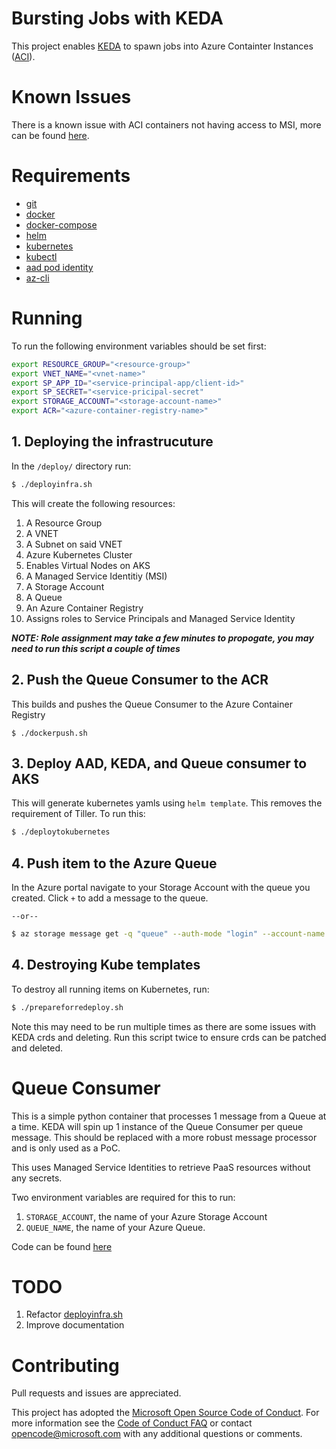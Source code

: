 # Bursting Jobs with KEDA
This project enables [KEDA](https://github.com/kedacore/keda) to spawn jobs into
Azure Containter Instances 
([ACI](https://azure.microsoft.com/en-us/services/container-instances/)).

# Known Issues
There is a known issue with ACI containers not having access to MSI, more can
be found [here](https://github.com/Azure/azure-sdk-for-python/issues/8557).

# Requirements

* [git](https://git-scm.com/)
* [docker](https://docker.com)
* [docker-compose](https://docs.docker.com/compose/install/)
* [helm](https://helm.sh/)
* [kubernetes](https://kubernetes.io/)
* [kubectl](https://kubernetes.io/docs/reference/kubectl/overview/)
* [aad pod identity](https://github.com/Azure/aad-pod-identity)
* [az-cli](https://docs.microsoft.com/en-us/cli/azure/install-azure-cli?view=azure-cli-latest)

# Running

To run the following environment variables should be set first:
```sh
export RESOURCE_GROUP="<resource-group>"
export VNET_NAME="<vnet-name>"
export SP_APP_ID="<service-principal-app/client-id>"
export SP_SECRET="<service-pricipal-secret"
export STORAGE_ACCOUNT="<storage-account-name>"
export ACR="<azure-container-registry-name>"
```

## 1. Deploying the infrastrucuture
In the `/deploy/` directory run:
```sh
$ ./deployinfra.sh
```
This will create the following resources:

1. A Resource Group
2. A VNET
3. A Subnet on said VNET
4. Azure Kubernetes Cluster
5. Enables Virtual Nodes on AKS
6. A Managed Service Identitiy (MSI)
7. A Storage Account 
8. A Queue
9. An Azure Container Registry
10. Assigns roles to Service Principals and Managed Service Identity

***NOTE: Role assignment may take a few minutes to propogate, you may need to 
run this script a couple of times***

## 2. Push the Queue Consumer to the ACR
This builds and pushes the Queue Consumer to the Azure Container Registry

```
$ ./dockerpush.sh
```

## 3. Deploy AAD, KEDA, and Queue consumer to AKS
This will generate kubernetes yamls using `helm template`. This removes the 
requirement of Tiller. To run this:

```sh
$ ./deploytokubernetes
```
## 4. Push item to the Azure Queue
In the Azure portal navigate to your Storage Account with the queue you created.
Click `+` to add a message to the queue.

`--or--`

```sh
$ az storage message get -q "queue" --auth-mode "login" --account-name $STORAGE_ACCOUNT
```

## 4. Destroying Kube templates
To destroy all running items on Kubernetes, run:

```sh
$ ./prepareforredeploy.sh
```

Note this may need to be run multiple times as there are some issues with KEDA
crds and deleting. Run this script twice to ensure crds can be patched and 
deleted.

# Queue Consumer
This is a simple python container that processes 1 message from a Queue at a
time. KEDA will spin up 1 instance of the Queue Consumer per queue message. This
should be replaced with a more robust message processor and is only used as a
PoC.

This uses Managed Service Identities to retrieve PaaS resources without any 
secrets.

Two environment variables are required for this to run:
1. `STORAGE_ACCOUNT`, the name of your Azure Storage Account
2. `QUEUE_NAME`, the name of your Azure Queue.

Code can be found [here](./queueconsumer/main.py)

# TODO
1. Refactor [deployinfra.sh](./deploy/deployinfra.sh)
2. Improve documentation

# Contributing

Pull requests and issues are appreciated.

This project has adopted the 
[Microsoft Open Source Code of Conduct](https://opensource.microsoft.com/codeofconduct/).
For more information see the 
[Code of Conduct FAQ](https://opensource.microsoft.com/codeofconduct/faq/) 
or contact [opencode@microsoft.com](mailto:opencode@microsoft.com) 
with any additional questions or comments.
